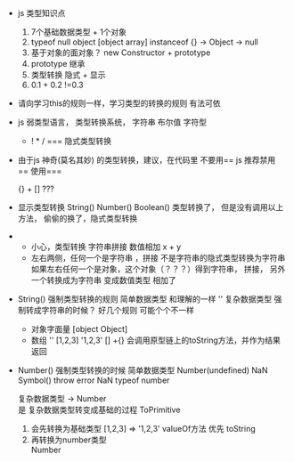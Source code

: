 - js 类型知识点
  1. 7个基础数据类型 + 1个对象
  2. typeof null object [object array]
     instanceof {} -> Object -> null
  3. 基于对象的面对象？ new
     Constructor + prototype
  4. prototype 继承
  5. 类型转换  隐式 + 显示
  6. 0.1 + 0.2 !=0.3

-  请向学习this的规则一样，学习类型的转换的规则
     有法可依
-  js 弱类型语言， 类型转换系统，
    字符串
    布尔值
    字符型
    + ! * / === 隐式类型转换
- 由于js 神奇(莫名其妙) 的类型转换，建议，在代码里 不要用==
   js 推荐禁用==  使用===

   {} + [] ???
- 显示类型转换
   String()
   Number()
   Boolean()
   类型转换了， 但是没有调用以上方法， 偷偷的换了，隐式类型转换
-  + 小心，类型转换  字符串拼接 数值相加
   x + y
   + 左右两侧，任何一个是字符串 ，拼接 不是字符串的隐式类型转换为字符串
   如果左右任何一个是对象，这个对象（？？？）得到字符串，  拼接， 另外一个转换成为字符串
   变成数值类型 相加了

- String() 强制类型转换的规则
    简单数据类型 和理解的一样 ''
    复杂数据类型 强制转成字符串的时候？  好几个规则  可能个个不一样
    - 对象字面量 [object Object]
    - 数组  '' [1,2,3] '1,2,3'   [] +{}
      会调用原型链上的toString方法，并作为结果返回

- Number() 强制类型转换的时候
    简单数据类型  Number(undefined)  NaN
       Symbol() throw error   NaN typeof number

    复杂数据类型 -> Number  
    是 复杂数据类型转变成基础的过程  ToPrimitive
    1. 会先转换为基础类型 [1,2,3]  => '1,2,3' 
        valueOf方法 优先
        toString  
    2. 再转换为number类型  
       Number